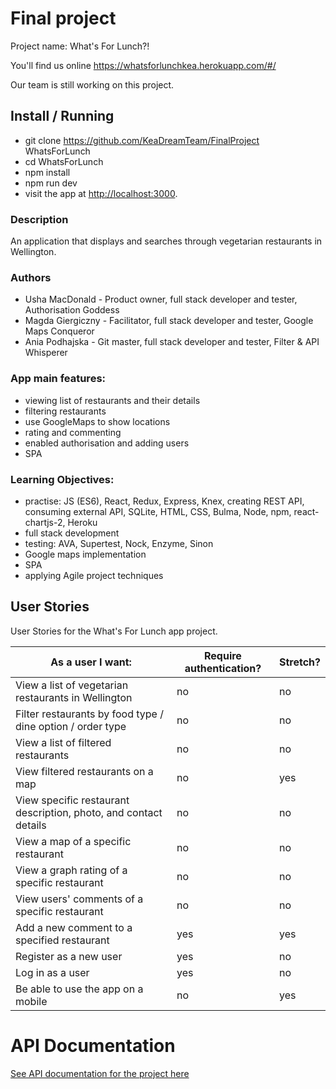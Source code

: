 # Final project

Project name: What's For Lunch?!

You'll find us online https://whatsforlunchkea.herokuapp.com/#/

Our team is still working on this project.

## Install / Running

- git clone https://github.com/KeaDreamTeam/FinalProject WhatsForLunch
- cd WhatsForLunch
- npm install
- npm run dev
- visit the app at [http://localhost:3000](http://localhost:3000).

### Description

An application that displays and searches through vegetarian restaurants in Wellington.

### Authors

- Usha MacDonald - Product owner, full stack developer and tester, Authorisation Goddess
- Magda Giergiczny - Facilitator, full stack developer and tester, Google Maps Conqueror
- Ania Podhajska - Git master, full stack developer and tester, Filter & API Whisperer

### App main features:

- viewing list of restaurants and their details
- filtering restaurants
- use GoogleMaps to show locations
- rating and commenting
- enabled authorisation and adding users
- SPA

### Learning Objectives:

- practise: JS (ES6), React, Redux, Express, Knex, creating REST API, consuming external API, SQLite, HTML, CSS, Bulma, Node, npm, react-chartjs-2, Heroku
- full stack development
- testing: AVA, Supertest, Nock, Enzyme, Sinon
- Google maps implementation
- SPA
- applying Agile project techniques

## User Stories

User Stories for the What's For Lunch app project.

| As a user I want: | Require authentication? | Stretch? |
| ------ | -------- | -------- |
| View a list of vegetarian restaurants in Wellington | no | no |
| Filter restaurants by food type / dine option / order type | no | no |
| View a list of filtered restaurants | no | no |
| View filtered restaurants on a map  | no | yes |
| View specific restaurant description, photo, and contact details | no | no |
| View a map of a specific restaurant  | no | no |
| View a graph rating of a specific restaurant  | no | no |
| View users' comments of a specific restaurant | no | no |
| Add a new comment to a specified restaurant  | yes | yes |
| Register as a new user  | yes | no |
| Log in as a user | yes | no |
| Be able to use the app on a mobile | no | yes |


# API Documentation
[See API documentation for the project here](https://github.com/KeaDreamTeam/Planning/blob/master/API-Documentation.md)
